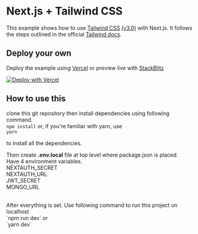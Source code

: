 # Next.js + Tailwind CSS

This example shows how to use [Tailwind CSS](https://tailwindcss.com/) [(v3.0)](https://tailwindcss.com/blog/tailwindcss-v3) with Next.js. It follows the steps outlined in the official [Tailwind docs](https://tailwindcss.com/docs/guides/nextjs).

## Deploy your own

Deploy the example using [Vercel](https://vercel.com?utm_source=github&utm_medium=readme&utm_campaign=next-example) or preview live with [StackBlitz](https://stackblitz.com/github/vercel/next.js/tree/canary/examples/with-tailwindcss)

[![Deploy with Vercel](https://vercel.com/button)](https://vercel.com/new/git/external?repository-url=https://github.com/vercel/next.js/tree/canary/examples/with-tailwindcss&project-name=with-tailwindcss&repository-name=with-tailwindcss)

## How to use this

clone this git repository then install dependencies using following command.<br />
`npm install`
or, if you're familiar with yarn, use<br />
`yarn`

to install all the dependencies. <br />

Then create **.env.local** file at top level where package.json is placed.<br />
Have 4 environment variables. <br />
NEXTAUTH_SECRET<br />
NEXTAUTH_URL<br />
JWT_SECRET<br />
MONGO_URL<br />

<br />
After everything is set. Use following command to run this project on localhost<br />
`npm run dev` or<br />
`yarn dev`

